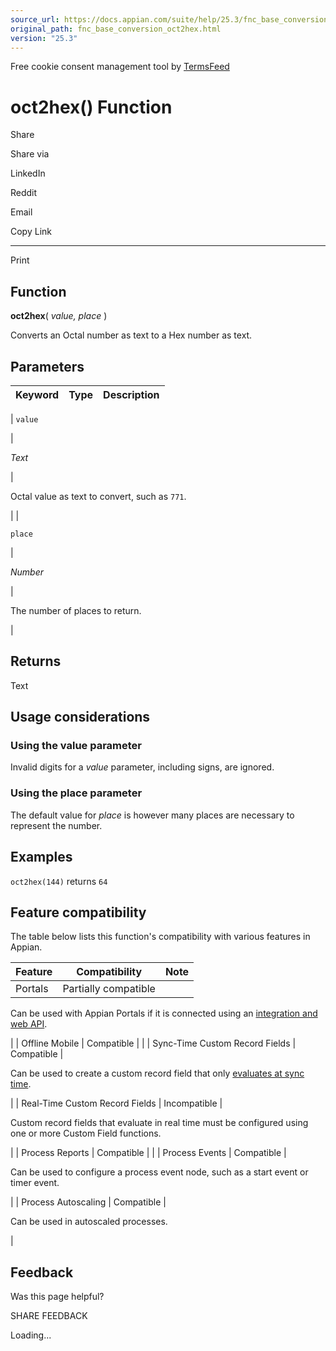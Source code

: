 ```yaml
---
source_url: https://docs.appian.com/suite/help/25.3/fnc_base_conversion_oct2hex.html
original_path: fnc_base_conversion_oct2hex.html
version: "25.3"
---
```


Free cookie consent management tool by [TermsFeed](https://www.termsfeed.com/)

# oct2hex() Function

Share

Share via

LinkedIn

Reddit

Email

Copy Link

* * *

Print

## Function

**oct2hex**( _value, place_ )

Converts an Octal number as text to a Hex number as text.

## Parameters

| Keyword | Type | Description |
| --- | --- | --- |
|
`value`

 |

_Text_

 |

Octal value as text to convert, such as `771`.

 |
|

`place`

 |

_Number_

 |

The number of places to return.

 |

## Returns

Text

## Usage considerations

### Using the value parameter

Invalid digits for a _value_ parameter, including signs, are ignored.

### Using the place parameter

The default value for _place_ is however many places are necessary to represent the number.

## Examples

`oct2hex(144)` returns `64`

## Feature compatibility

The table below lists this function's compatibility with various features in Appian.

| Feature | Compatibility | Note |
| --- | --- | --- |
| Portals | Partially compatible |
Can be used with Appian Portals if it is connected using an [integration and web API](portals-design.html#using-partially-compatible-functions-and-objects-in-a-portal).

 |
| Offline Mobile | Compatible |  |
| Sync-Time Custom Record Fields | Compatible |

Can be used to create a custom record field that only [evaluates at sync time](custom-record-fields.html#prodlink-sync-time-evaluations).

 |
| Real-Time Custom Record Fields | Incompatible |

Custom record fields that evaluate in real time must be configured using one or more Custom Field functions.

 |
| Process Reports | Compatible |  |
| Process Events | Compatible |

Can be used to configure a process event node, such as a start event or timer event.

 |
| Process Autoscaling | Compatible |

Can be used in autoscaled processes.

 |

## Feedback

Was this page helpful?

SHARE FEEDBACK

Loading...